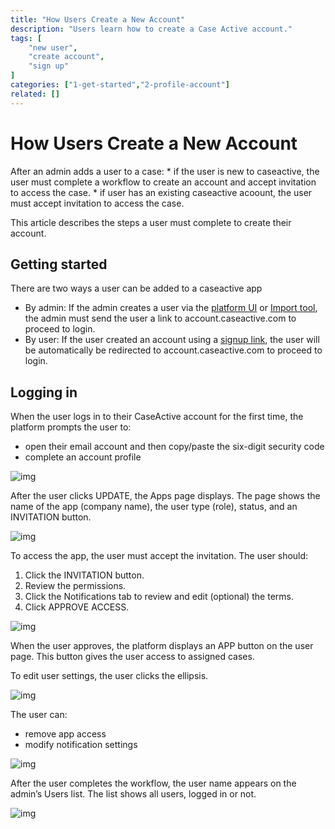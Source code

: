 ```yaml
---
title: "How Users Create a New Account"
description: "Users learn how to create a Case Active account."
tags: [
    "new user",
    "create account",
    "sign up"
]
categories: ["1-get-started","2-profile-account"]
related: []
---
```

# How Users Create a New Account

After an admin adds a user to a case:
    * if the user is new to caseactive, the user must complete a workflow to create an account and accept invitation to access the case. 
    * if user has an existing caseactive acoount, the user must accept invitation to access the case. 

This article describes the steps a user must complete to create their account.

## Getting started

There are two ways a user can be added to a caseactive app

* By admin: If the admin creates a user via the <a href="docs/how-to-create-and-modify-users-with-the-ui" target="_blank">platform UI</a> or <a href="docs/how-to-create-or-modify-cases-with-the-import-tool" target="_blank">Import tool</a>, the admin must send the user a link to account.caseactive.com to proceed to login.
* By user: If the user created an account using a <a href="docs/how-to-create-users-with-a-signup-link" target="_blank">signup link</a>, the user will be automatically be redirected to account.caseactive.com to proceed to login.

## Logging in

When the user logs in to their CaseActive account for the first time, the platform prompts the user to:

* open their email account and then copy/paste the six-digit security code
* complete an account profile

![img](/images/user-flow-1.png)


After the user clicks UPDATE, the Apps page displays. The page shows the name of the app (company name), the user type (role), status, and an INVITATION button.

![img](/images/user-flow-2.png)

To access the app, the user must accept the invitation. The user should:

1. Click the INVITATION button.
2. Review the permissions.
3. Click the Notifications tab to review and edit (optional) the terms.
4. Click APPROVE ACCESS.

![img](/images/user-flow-3.png)

When the user approves, the platform displays an APP button on the user page. This button gives the user access to assigned cases. 

To edit user settings, the user clicks the ellipsis.

![img](/images/user-flow-4.png)

The user can:
* remove app access
* modify notification settings

![img](/images/user-flow-5.png)


After the user completes the workflow, the user name appears on the admin’s Users list. The list shows all users, logged in or not.

![img](/images/user-flow-6.png)
